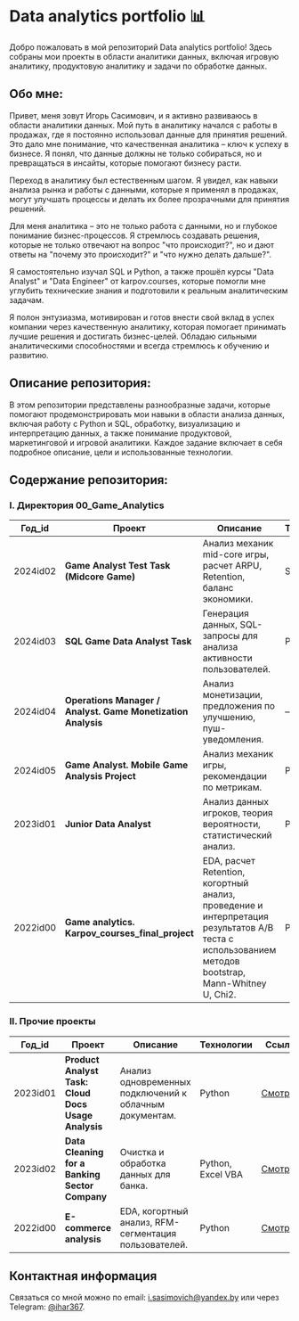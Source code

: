 # Data analytics portfolio 📊

Добро пожаловать в мой репозиторий Data analytics portfolio!
Здесь собраны мои проекты в области аналитики данных, включая игровую аналитику, продуктовую аналитику и задачи по обработке данных.

## Обо мне:
Привет, меня зовут Игорь Сасимович, и я активно развиваюсь в области аналитики данных. 
Мой путь в аналитику начался с работы в продажах, где я постоянно использовал данные для принятия решений. Это дало мне понимание, что качественная аналитика – ключ к успеху в бизнесе. Я понял, что данные должны не только собираться, но и превращаться в инсайты, которые помогают бизнесу расти.

Переход в аналитику был естественным шагом. Я увидел, как навыки анализа рынка и работы с данными, которые я применял в продажах, могут улучшать процессы и делать их более прозрачными для принятия решений.

Для меня аналитика – это не только работа с данными, но и глубокое понимание бизнес-процессов. Я стремлюсь создавать решения, которые не только отвечают на вопрос "что происходит?", но и дают ответы на "почему это происходит?" и "что нужно делать дальше?".

Я самостоятельно изучал SQL и Python, а также прошёл курсы "Data Analyst" и "Data Engineer" от karpov.courses, которые помогли мне углубить технические знания и подготовили к реальным аналитическим задачам.

Я полон энтузиазма, мотивирован и готов внести свой вклад в успех компании через качественную аналитику, которая помогает принимать лучшие решения и достигать бизнес-целей. Обладаю сильными аналитическими способностями и всегда стремлюсь к обучению и развитию.


## Описание репозитория:
В этом репозитории представлены разнообразные задачи, которые помогают продемонстрировать мои навыки в области анализа данных, включая работу с Python и SQL, обработку, визуализацию и интерпретацию данных, а также понимание продуктовой, маркетинговой и игровой аналитики. Каждое задание включает в себя подробное описание, цели и использованные технологии.


## Содержание репозитория:

### I. Директория 00_Game_Analytics

| Год_id  | Проект                                   | Описание                                                        | Технологии                        | Ссылка     |
|---------|------------------------------------------|-----------------------------------------------------------------|-----------------------------------|------------|
| 2024id02  | **Game Analyst Test Task (Midcore Game)** | Анализ механик mid-core игры, расчет ARPU, Retention, баланс экономики. | SQL | [Смотреть](https://github.com/i-sasimovich/data_analytics_portfolio/tree/main/00_game_analytics/2024id02_game_analyst_test_task____midcore_game_analysis) |
| 2024id03  | **SQL Game Data Analyst Task**           | Генерация данных, SQL-запросы для анализа активности пользователей. | Python, SQL           | [Смотреть](https://github.com/i-sasimovich/data_analytics_portfolio/tree/main/00_game_analytics/2024id03_sql_game_data_analyst_task) |
| 2024id04  | **Operations Manager / Analyst. Game Monetization Analysis**     | Анализ монетизации, предложения по улучшению, пуш-уведомления.    | —                        | [Смотреть](https://github.com/i-sasimovich/data_analytics_portfolio/tree/main/00_game_analytics/2024id04_operations_manager____game_monetization_analysis) |
| 2024id05  | **Game Analyst. Mobile Game Analysis Project**              | Анализ механик игры, рекомендации по метрикам.              | Python, SQL          | [Смотреть](https://github.com/i-sasimovich/data_analytics_portfolio/tree/main/00_game_analytics/2024id05_game_analyst____mobile_game_analysis_project) |
| 2023id01  | **Junior Data Analyst**                  | Анализ данных игроков, теория вероятности, статистический анализ. | Python     | [Смотреть](https://github.com/i-sasimovich/data_analytics_portfolio/tree/main/00_game_analytics/2023id01_junior_data_analyst_test_task) |
| 2022id00  | **Game analytics. Karpov_courses_final_project**|  EDA, расчет Retention, когортный анализ, проведение и интерпретация результатов A/B теста с использованием методов bootstrap, Mann-Whitney U, Chi2. | Python     | [Смотреть](https://github.com/i-sasimovich/data_analytics_portfolio/tree/main/00_game_analytics/2022id00_game_analytics___karpov_courses_final_project) |



### II. Прочие проекты

| Год_id  | Проект                                 | Описание                                             | Технологии                   | Ссылка     |
|---------|----------------------------------------|-----------------------------------------------------|------------------------------|------------|
| 2023id01 | **Product Analyst Task: Cloud Docs Usage Analysis** | Анализ одновременных подключений к облачным документам. | Python | [Смотреть](https://github.com/i-sasimovich/data_analytics_portfolio/tree/main/2023id01_product_analyst_task____cloud_docs_analysis) |
| 2023id02  | **Data Cleaning for a Banking Sector Company** | Очистка и обработка данных для банка. | Python, Excel VBA | [Смотреть](https://github.com/i-sasimovich/data_analytics_portfolio/tree/main/2023id02_data_cleaning_for_a_banking_sector_company) |
| 2022id00  | **E-commerce analysis** | EDA, когортный анализ, RFM-сегментация пользователей. | Python | [Смотреть](https://github.com/i-sasimovich/data_analytics_portfolio/tree/main/2022id00_e_commerce_analysis____karpov_courses_project) |



## Контактная информация
Связаться со мной можно по email: i.sasimovich@yandex.by или через Telegram: [@ihar367](http://t.me/ihar367).
